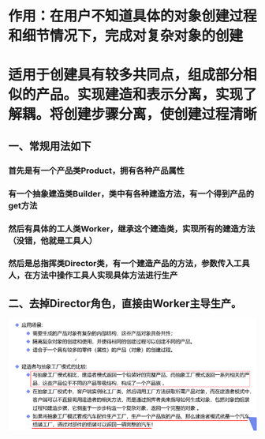 
# 作用：在用户不知道具体的对象创建过程和细节情况下，完成对复杂对象的创建
# 适用于创建具有较多共同点，组成部分相似的产品。实现建造和表示分离，实现了解耦。将创建步骤分离，使创建过程清晰

## 一、常规用法如下

### 首先是有一个产品类Product，拥有各种产品属性

### 有一个抽象建造类Builder，类中有各种建造方法，有一个得到产品的get方法

### 然后有具体的工人类Worker，继承这个建造类，实现所有的建造方法（没错，他就是工具人）

### 然后是总指挥类Director类，有一个建造产品的方法，参数传入工具人，在方法中操作工具人实现具体方法进行生产


## 二、去掉Director角色，直接由Worker主导生产。

![](image/42c28474.png)
